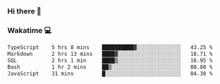 ### Hi there 👋

<!--
**kikyou14/kikyou14** is a ✨ _special_ ✨ repository because its `README.md` (this file) appears on your GitHub profile.

Here are some ideas to get you started:

- 🔭 I’m currently working on ...
- 🌱 I’m currently learning ...
- 👯 I’m looking to collaborate on ...
- 🤔 I’m looking for help with ...
- 💬 Ask me about ...
- 📫 How to reach me: ...
- 😄 Pronouns: ...
- ⚡ Fun fact: ...
-->

### Wakatime 💻

<!--START_SECTION:waka-->

```txt
TypeScript    5 hrs 8 mins    ██████████▓░░░░░░░░░░░░░░   43.25 %
Markdown      2 hrs 13 mins   ████▓░░░░░░░░░░░░░░░░░░░░   18.71 %
SQL           2 hrs 1 min     ████▒░░░░░░░░░░░░░░░░░░░░   16.95 %
Bash          1 hr 2 mins     ██▒░░░░░░░░░░░░░░░░░░░░░░   08.80 %
JavaScript    31 mins         █░░░░░░░░░░░░░░░░░░░░░░░░   04.38 %
```

<!--END_SECTION:waka-->